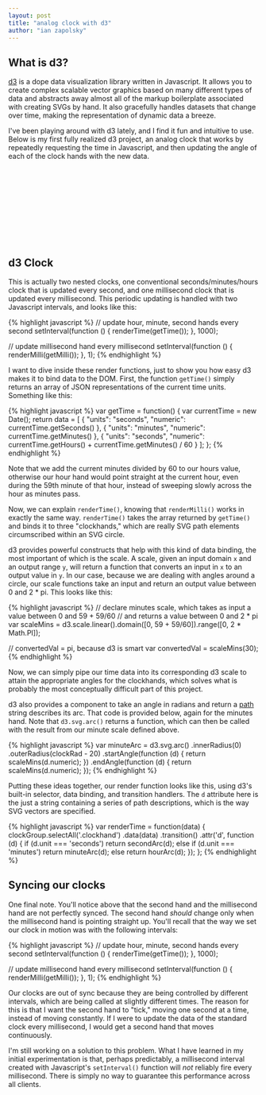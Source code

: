 ```yaml
---
layout: post
title: "analog clock with d3"
author: "ian zapolsky"
---
```


<script src="/js/lib/d3.js" type="text/javascript"></script>
<script src="/js/clock.js" type="text/javascript"></script>

## What is d3?

[d3](http://d3js.org/) is a dope data visualization library written in Javascript. It 
allows you to create complex scalable vector graphics based on many different types of data
and abstracts away almost all of the markup boilerplate associated with creating SVGs by hand. 
It also gracefully handles datasets that change over time, making the representation of dynamic data a breeze.

I've been playing around with d3 lately, and I find it fun and intuitive 
to use. Below is my first fully realized d3 project, an analog clock
that works by repeatedly requesting the time in Javascript, and then updating the
angle of each of the clock hands with the new data. 

<svg class="centered chart"></svg>

## d3 Clock

This is actually two nested clocks, one conventional seconds/minutes/hours
clock that is updated every second, and one millisecond clock that is updated
every millisecond. This periodic updating is handled with two Javascript intervals,
and looks like this:

{% highlight javascript %}
// update hour, minute, second hands every second
setInterval(function () {
  renderTime(getTime());
}, 1000);

// update millisecond hand every millisecond
setInterval(function () {
  renderMilli(getMilli());
}, 1);
{% endhighlight %}

I want to dive inside these render functions, just to show you how easy d3 makes
it to bind data to the DOM. First, the function `getTime()` simply returns an
array of JSON representations of the current time units. Something like this:

{% highlight javascript %}
var getTime = function() {
  var currentTime = new Date();
  return data = [
    {
      "units": "seconds",
      "numeric": currentTime.getSeconds()
    }, {
      "units": "minutes",
      "numeric": currentTime.getMinutes()
    }, {
      "units": "seconds",
      "numeric": currentTime.getHours() + currentTime.getMinutes() / 60
    }
  ];
};
{% endhighlight %}

Note that we add the current minutes divided by 60 to our hours value, otherwise our hour hand 
would point straight at the current hour, even during the 59th minute of that hour, instead of sweeping
slowly across the hour as minutes pass.

Now, we can explain `renderTime()`, knowing that `renderMilli()` works in
exactly the same way. `renderTime()` takes the array returned by `getTime()`
and binds it to three "clockhands," which are really SVG path elements circumscribed
within an SVG circle.

d3 provides powerful constructs that help with this kind of data binding, the most
important of which is the scale. A scale, given an input domain `x` and an output 
range `y`, will return a function that converts an input in `x` to an output value 
in `y`. In our case, because we are dealing with angles around a circle, our scale 
functions take an input and return an output value between 0 and 2 \* pi. This looks like this:

{% highlight javascript %}
// declare minutes scale, which takes as input a value between 0 and 59 + 59/60 
// and returns a value between 0 and 2 * pi
var scaleMins = d3.scale.linear().domain([0, 59 + 59/60]).range([0, 2 * Math.PI]);

// convertedVal = pi, because d3 is smart
var convertedVal = scaleMins(30);
{% endhighlight %}

Now, we can simply pipe our time data into its corresponding d3 scale to attain the
appropriate angles for the clockhands, which solves what is probably the most conceptually
difficult part of this project. 

d3 also provides a component to take an angle in radians and return a [path](https://developer.mozilla.org/en-US/docs/Web/SVG/Attribute/d) 
string describes its arc. That code is provided below, again for the minutes hand. Note that `d3.svg.arc()` returns 
a function, which can then be called with the result from our minute scale defined above.

{% highlight javascript %}
var minuteArc = d3.svg.arc()
    .innerRadius(0)
    .outerRadius(clockRad - 20)
    .startAngle(function (d) { return scaleMins(d.numeric); })
    .endAngle(function (d) { return scaleMins(d.numeric); });
{% endhighlight %}

Putting these ideas together, our render function looks like this, using d3's built-in
selector, data binding, and transition handlers. The `d` attribute here is the just a
string containing a series of path descriptions, which is the way SVG vectors are specified.

{% highlight javascript %}
var renderTime = function(data) {
  clockGroup.selectAll('.clockhand')
      .data(data)
    .transition()
    .attr('d', function (d) {
      if (d.unit === 'seconds')
        return secondArc(d);
      else if (d.unit === 'minutes')
        return minuteArc(d);
      else
        return hourArc(d);
    });
};
{% endhighlight %}

## Syncing our clocks

One final note. You'll notice above that the second hand and the millisecond hand
are not perfectly synced. The second hand *should* change only when the millisecond
hand is pointing straight up. You'll recall that the way we set our clock in
motion was with the following intervals:

{% highlight javascript %}
// update hour, minute, second hands every second
setInterval(function () {
  renderTime(getTime());
}, 1000);

// update millisecond hand every millisecond
setInterval(function () {
  renderMilli(getMilli());
}, 1);
{% endhighlight %}

Our clocks are out of sync because they are being controlled by different intervals,
which are being called at slightly different times. The reason for this is that I want
the second hand to "tick," moving one second at a time, instead of moving constantly. If
I were to update the data of the standard clock every millisecond, I would get a second
hand that moves continuously.

I'm still working on a solution to this problem. What I have learned in my initial 
experimentation is that, perhaps predictably, a millisecond interval created with 
Javascript's `setInterval()` function will *not* reliably fire every millisecond. 
There is simply no way to guarantee this performance across all clients.
